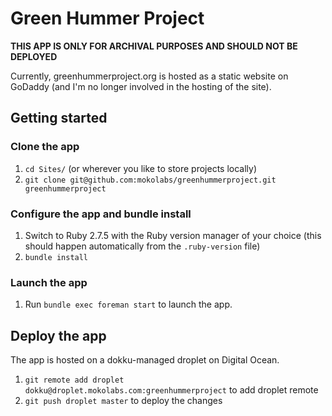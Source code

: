 Green Hummer Project
====================

**THIS APP IS ONLY FOR ARCHIVAL PURPOSES AND SHOULD NOT BE DEPLOYED**

Currently, greenhummerproject.org is hosted as a static website on GoDaddy (and I'm no longer involved in the hosting of the site).

## Getting started

### Clone the app
1. `cd Sites/` (or wherever you like to store projects locally)
2. `git clone git@github.com:mokolabs/greenhummerproject.git greenhummerproject`

### Configure the app and bundle install
1. Switch to Ruby 2.7.5 with the Ruby version manager of your choice (this
should happen automatically from the `.ruby-version` file)
2. `bundle install`

### Launch the app
1. Run `bundle exec foreman start` to launch the app.

## Deploy the app
The app is hosted on a dokku-managed droplet on Digital Ocean.

1. `git remote add droplet dokku@droplet.mokolabs.com:greenhummerproject` to add droplet remote
2. `git push droplet master` to deploy the changes
